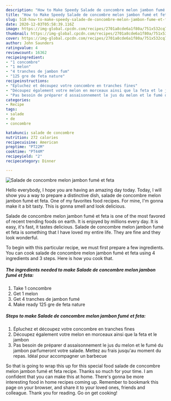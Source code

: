 ```yaml
---
description: "How to Make Speedy Salade de concombre melon jambon fumé et feta"
title: "How to Make Speedy Salade de concombre melon jambon fumé et feta"
slug: 518-how-to-make-speedy-salade-de-concombre-melon-jambon-fume-et-feta
date: 2020-12-03T05:58:39.116Z
image: https://img-global.cpcdn.com/recipes/2701a8cde6a1f80a/751x532cq70/salade-de-concombre-melon-jambon-fume-et-feta-photo-principale-de-la-recette.jpg
thumbnail: https://img-global.cpcdn.com/recipes/2701a8cde6a1f80a/751x532cq70/salade-de-concombre-melon-jambon-fume-et-feta-photo-principale-de-la-recette.jpg
cover: https://img-global.cpcdn.com/recipes/2701a8cde6a1f80a/751x532cq70/salade-de-concombre-melon-jambon-fume-et-feta-photo-principale-de-la-recette.jpg
author: John Saunders
ratingvalue: 4
reviewcount: 16362
recipeingredient:
- "1 concombre"
- "1 melon"
- "4 tranches de jambon fum"
- "125 gre de feta nature"
recipeinstructions:
- "Épluchez et découpez votre concombre en tranches fines"
- "Découpez également votre melon en morceaux ainsi que la feta et le jambon"
- "Pas besoin de préparer d assaisonnement le jus du melon et le fumé du jambon parfumeront votre salade. Mettez au frais jusqu&#39;au moment du repas. Idéal pour accompagner un barbecue"
categories:
- Recipe
tags:
- salade
- de
- concombre

katakunci: salade de concombre 
nutrition: 272 calories
recipecuisine: American
preptime: "PT22M"
cooktime: "PT44M"
recipeyield: "2"
recipecategory: Dinner

---
```



![Salade de concombre melon jambon fumé et feta](https://img-global.cpcdn.com/recipes/2701a8cde6a1f80a/751x532cq70/salade-de-concombre-melon-jambon-fume-et-feta-photo-principale-de-la-recette.jpg)

Hello everybody, I hope you are having an amazing day today. Today, I will show you a way to prepare a distinctive dish, salade de concombre melon jambon fumé et feta. One of my favorites food recipes. For mine, I'm gonna make it a bit tasty. This is gonna smell and look delicious.

Salade de concombre melon jambon fumé et feta is one of the most favored of recent trending foods on earth. It is enjoyed by millions every day. It is easy, it's fast, it tastes delicious. Salade de concombre melon jambon fumé et feta is something that I have loved my entire life. They are fine and they look wonderful.




To begin with this particular recipe, we must first prepare a few ingredients. You can cook salade de concombre melon jambon fumé et feta using 4 ingredients and 3 steps. Here is how you cook that.

<!--inarticleads1-->

##### The ingredients needed to make Salade de concombre melon jambon fumé et feta:

1. Take 1 concombre
1. Get 1 melon
1. Get 4 tranches de jambon fumé
1. Make ready 125 gre de feta nature




<!--inarticleads2-->

##### Steps to make Salade de concombre melon jambon fumé et feta:

1. Épluchez et découpez votre concombre en tranches fines
1. Découpez également votre melon en morceaux ainsi que la feta et le jambon
1. Pas besoin de préparer d assaisonnement le jus du melon et le fumé du jambon parfumeront votre salade. Mettez au frais jusqu&#39;au moment du repas. Idéal pour accompagner un barbecue




So that is going to wrap this up for this special food salade de concombre melon jambon fumé et feta recipe. Thanks so much for your time. I am confident that you can make this at home. There's gonna be more interesting food in home recipes coming up. Remember to bookmark this page on your browser, and share it to your loved ones, friends and colleague. Thank you for reading. Go on get cooking!
